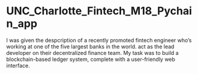 # UNC_Charlotte_Fintech_M18_Pychain_app
I was given the despcription of a recently promoted fintech engineer who’s working at one of the five largest banks in the world. act as the lead developer on their decentralized finance team. My task was to build a blockchain-based ledger system, complete with a user-friendly web interface.
